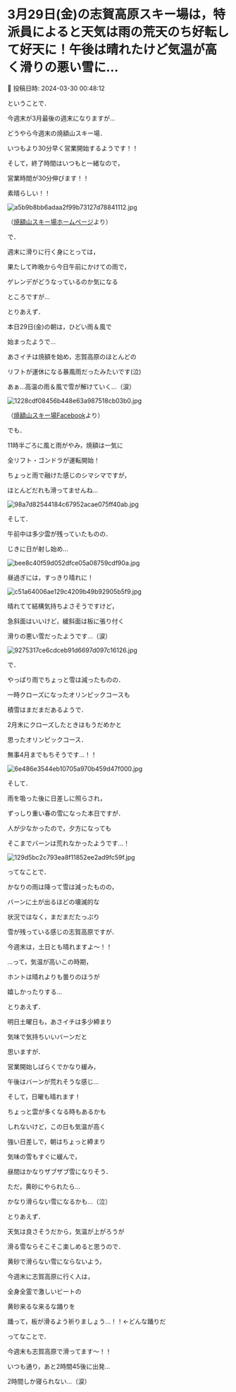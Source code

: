 # 3月29日(金)の志賀高原スキー場は，特派員によると天気は雨の荒天のち好転して好天に！午後は晴れたけど気温が高く滑りの悪い雪に…

📅 投稿日時: 2024-03-30 00:48:12

ということで．


今週末が3月最後の週末になりますが…





どうやら今週末の焼額山スキー場．


いつもより30分早く営業開始するようです！！


そして，終了時間はいつもと一緒なので，


営業時間が30分伸びます！！


素晴らしい！！







![a5b9b8bb6adaa2f99b73127d78841112.jpg](images/a5b9b8bb6adaa2f99b73127d78841112.jpg)




（[焼額山スキー場ホームページ](https://www.princehotels.co.jp/ski/shiga/winter/)より）





で．


週末に滑りに行く身にとっては，


果たして昨晩から今日午前にかけての雨で，


ゲレンデがどうなっているのか気になる


ところですが…





とりあえず．


本日29日(金)の朝は，ひどい雨＆風で


始まったようで…


あさイチは焼額を始め，志賀高原のほとんどの


リフトが運休になる暴風雨だったみたいです(泣)


あぁ…高温の雨＆風で雪が解けていく…（涙）







![1228cdf08456b448e63a987518cb03b0.jpg](images/1228cdf08456b448e63a987518cb03b0.jpg)




（[焼額山スキー場Facebook](https://www.facebook.com/yakebitaiyama/posts/pfbid02FWo1NX2J6QZS6ndbJAX8sLfKUpaFdYzCUsvGBazb3RNZ72cwWBhkzeyAhokK3ArDl)より）





でも．


11時半ごろに風と雨がやみ，焼額は一気に


全リフト・ゴンドラが運転開始！


ちょっと雨で融けた感じのシマシマですが，


ほとんどだれも滑ってませんね…




![98a7d82544184c67952acae075ff40ab.jpg](images/98a7d82544184c67952acae075ff40ab.jpg)







そして．


午前中は多少雲が残っていたものの．


じきに日が射し始め…




![bee8c40f59d052dfce05a08759cdf90a.jpg](images/bee8c40f59d052dfce05a08759cdf90a.jpg)







昼過ぎには，すっきり晴れに！




![c51a64006ae129c4209b49b92905b5f9.jpg](images/c51a64006ae129c4209b49b92905b5f9.jpg)







晴れてて結構気持ちよさそうですけど，


急斜面はいいけど，緩斜面は板に張り付く


滑りの悪い雪だったようです…（涙）




![9275317ce6cdceb91d6697d097c16126.jpg](images/9275317ce6cdceb91d6697d097c16126.jpg)







で．


やっぱり雨でちょっと雪は減ったものの．


一時クローズになったオリンピックコースも


積雪はまだまだあるようで．


2月末にクローズしたときはもうだめかと


思ったオリンピックコース．


無事4月までもちそうです…！！




![6e486e3544eb10705a970b459d47f000.jpg](images/6e486e3544eb10705a970b459d47f000.jpg)







そして．


雨を吸った後に日差しに照らされ，


ずっしり重い春の雪になった本日ですが．


人が少なかったので，夕方になっても


そこまでバーンは荒れなかったようです…！




![129d5bc2c793ea8f11852ee2ad9fc59f.jpg](images/129d5bc2c793ea8f11852ee2ad9fc59f.jpg)







ってなことで．


かなりの雨は降って雪は減ったものの，


バーンに土が出るほどの壊滅的な


状況ではなく，まだまだたっぷり


雪が残っている感じの志賀高原ですが．





今週末は，土日とも晴れますよ～！！





…って，気温が高いこの時期，


ホントは晴れよりも曇りのほうが


嬉しかったりする…





とりあえず．


明日土曜日も，あさイチは多少締まり


気味で気持ちいいバーンだと


思いますが．


営業開始しばらくでかなり緩み，


午後はバーンが荒れそうな感じ…





そして，日曜も晴れます！


ちょっと雲が多くなる時もあるかも


しれないけど，この日も気温が高く


強い日差しで，朝はちょっと締まり


気味の雪もすぐに緩んで，


昼間はかなりザブザブ雪になりそう．





ただ，黄砂にやられたら…


かなり滑らない雪になるかも…（泣）





とりあえず．


天気は良さそうだから，気温が上がろうが


滑る雪ならそこそこ楽しめると思うので．





黄砂で滑らない雪にならないよう，


今週末に志賀高原に行く人は，


全身全霊で激しいビートの


黄砂来るな来るな踊りを


踊って，板が滑るよう祈りましょう…！！←どんな踊りだ





ってなことで．


今週末も志賀高原で滑ってます～！！





いつも通り，あと2時間45後に出発…


2時間しか寝られない…（涙）
